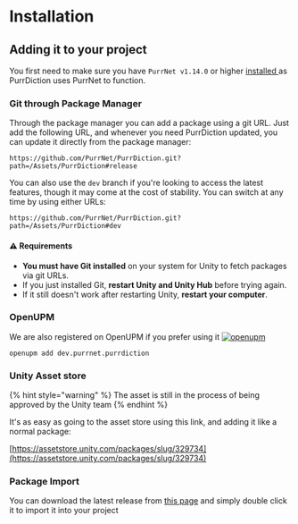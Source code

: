 # Installation

## Adding it to your project

You first need to make sure you have `PurrNet v1.14.0` or higher [installed ](../../getting-started/installation-setup.md)as PurrDiction uses PurrNet to function.

### **Git through Package Manager**

Through the package manager you can add a package using a git URL. Just add the following URL, and whenever you need PurrDiction updated, you can update it directly from the package manager:

```clike
https://github.com/PurrNet/PurrDiction.git?path=/Assets/PurrDiction#release
```

You can also use the `dev` branch if you're looking to access the latest features, though it may come at the cost of stability. You can switch at any time by using either URLs:&#x20;

```clike
https://github.com/PurrNet/PurrDiction.git?path=/Assets/PurrDiction#dev
```

#### ⚠️ Requirements

* **You must have Git installed** on your system for Unity to fetch packages via git URLs.
* If you just installed Git, **restart Unity and Unity Hub** before trying again.
* If it still doesn't work after restarting Unity, **restart your computer**.

### **OpenUPM**

We are also registered on OpenUPM if you prefer using it [![openupm](https://img.shields.io/npm/v/dev.purrnet.purrdiction?label=openupm\&registry_uri=https://package.openupm.com)](https://openupm.com/packages/dev.purrnet.purrdiction/)

```shell
openupm add dev.purrnet.purrdiction
```

### **Unity Asset store**

{% hint style="warning" %}
The asset is still in the process of being approved by the Unity team
{% endhint %}

It's as easy as going to the asset store using this link, and adding it like a normal package:

[https://assetstore.unity.com/packages/slug/329734](https://assetstore.unity.com/packages/slug/329734)

### **Package Import**&#x20;

You can download the latest release from [this page](https://github.com/PurrNet/PurrDiction/releases) and simply double click it to import it into your project
